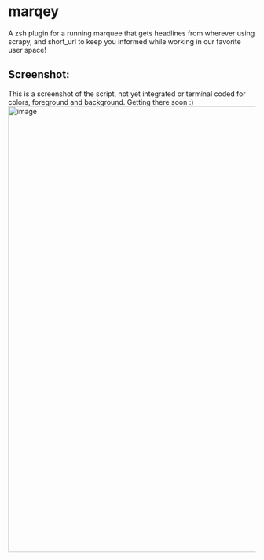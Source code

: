 # marqey
A zsh plugin for a running marquee that gets headlines from wherever using scrapy, and short_url to keep you informed while working in our favorite user space!

## Screenshot:
This is a screenshot of the script, not yet integrated or terminal coded for colors, foreground and background. Getting there soon :)
<img width="906" alt="image" src="https://github.com/0x5345414E/marqey/assets/42821585/65c5a980-28fd-46a5-a18c-9c9d5fa5f08f">
